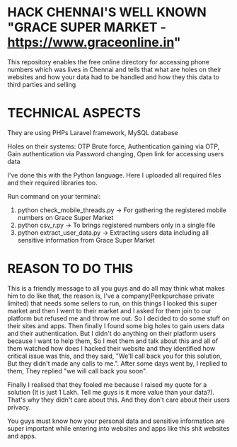 # HACK CHENNAI'S WELL KNOWN "GRACE SUPER MARKET - https://www.graceonline.in"
This repository enables the free online directory for accessing phone numbers which was lives in Chennai and tells that what are holes on their websites and how your data had to be handled and how they this data to third parties and selling



# TECHNICAL ASPECTS
They are using PHPs Laravel framework, MySQL database

Holes on their systems:
OTP Brute force,
Authentication gaining via OTP,
Gain authentication via Password changing,
Open link for accessing users data

I've done this with the Python language. Here I uploaded all required files and their required libraries too.

Run command on your terminal:
1. python check_mobile_threads.py -> For gathering the registered mobile numbers on Grace Super Market
2. python csv_r.py -> To brings registered numbers only in a single file
3. python extract_user_data.py -> Extracting users data including all sensitive information from Grace Super Market

# REASON TO DO THIS
This is a friendly message to all you guys and do all may think what makes him to do like that, the reason is, I've a company(Peekpurchase private limited) that needs some sellers to run, on this things I looked this super market and then I went to their market and I asked for them join to our platform but refused me and throw me out. So I decided to do some stuff on their sites and apps. Then finally I found some big holes to gain users data and their authentication. But I didn't do anything on their platform users because I want to help them, So I met them and talk about this and all of them watched how does I hacked their website and they identified how critical issue was this, and they said, "We'll call back you for this solution, But they didn't made any calls to me.". After some days went by, I replied to them, They replied "we will call back you soon".

Finally I realised that they fooled me because I raised my quote for a solution (It is just 1 Lakh. Tell me guys is it more value than your data?). That's why they didn't care about this. And they don't care about their users privacy.

You guys must know how your personal data and sensitive information are super important while entering into websites and apps like this shit websites and apps.
